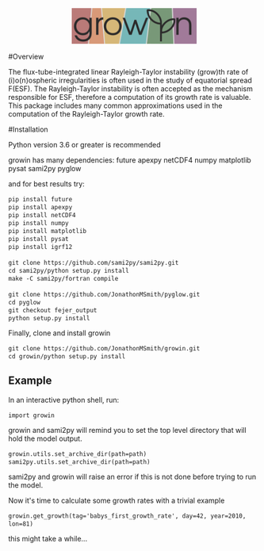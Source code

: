 <!--
                                                 /$$          
                                                |__/          
      /$$$$$$   /$$$$$$   /$$$$$$  /$$  /$$  /$$ /$$ /$$$$$$$ 
     /$$__  $$ /$$__  $$ /$$__  $$| $$ | $$ | $$| $$| $$__  $$
    | $$  \ $$| $$  \__/| $$  \ $$| $$ | $$ | $$| $$| $$  \ $$
    | $$  | $$| $$      | $$  | $$| $$ | $$ | $$| $$| $$  | $$
    |  $$$$$$$| $$      |  $$$$$$/|  $$$$$/$$$$/| $$| $$  | $$
     \____  $$|__/       \______/  \_____/\___/ |__/|__/  |__/
     /$$  \ $$                                                
    |  $$$$$$/                                                
     \______/                                                 
 -->   
<div align="center">
        <img height="0" width="0px">
        <img width="50%" src="/banner.png" alt="growin" title="growin"</img>
</div>

#Overview

The flux-tube-integrated linear Rayleigh-Taylor instability (grow)th rate of 
(i)o(n)ospheric irregularities is often used in the study of equatorial spread 
F(ESF). The Rayleigh-Taylor instability is often accepted as the mechanism
responsible for ESF, therefore a computation of its growth rate is valuable. 
This package includes many common approximations used in the computation of the 
Rayleigh-Taylor growth rate.

#Installation

Python version 3.6 or greater is recommended

growin has many dependencies:
future
apexpy
netCDF4
numpy
matplotlib
pysat
sami2py
pyglow

and for best results try:
```
pip install future
pip install apexpy
pip install netCDF4
pip install numpy
pip install matplotlib
pip install pysat
pip install igrf12

git clone https://github.com/sami2py/sami2py.git
cd sami2py/python setup.py install
make -C sami2py/fortran compile

git clone https://github.com/JonathonMSmith/pyglow.git
cd pyglow
git checkout fejer_output
python setup.py install
```
Finally, clone and install growin

```
git clone https://github.com/JonathonMSmith/growin.git
cd growin/python setup.py install
```

Example
-------

In an interactive python shell, run:
```
import growin
```
growin and sami2py will remind you to set the top level directory that will hold the model output.
```
growin.utils.set_archive_dir(path=path)
sami2py.utils.set_archive_dir(path=path)
```
sami2py and growin will raise an error if this is not done before trying to run the model.

Now it's time to calculate some growth rates with a trivial example
```
growin.get_growth(tag='babys_first_growth_rate', day=42, year=2010, lon=81) 
```

this might take a while...
